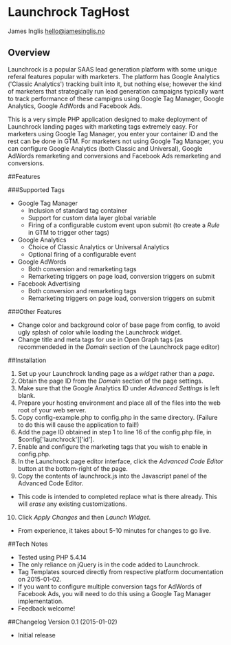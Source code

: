 # Launchrock TagHost
James Inglis [hello@jamesinglis.no](mailto:hello@jamesinglis.no)

## Overview
Launchrock is a popular SAAS lead generation platform with some unique referal features popular with marketers. The platform has Google Analytics ('Classic Analytics') tracking built into it, but nothing else; however the kind of marketers that strategically run lead generation campaigns typically want to track performance of these campigns using Google Tag Manager, Google Analytics, Google AdWords and Facebook Ads.

This is a very simple PHP application designed to make deployment of Launchrock landing pages with marketing tags extremely easy. For marketers using Google Tag Manager, you enter your container ID and the rest can be done in GTM. For marketers not using Google Tag Manager, you can configure Google Analytics (both Classic and Universal), Google AdWords remarketing and conversions and Facebook Ads remarketing and conversions.

##Features

###Supported Tags
- Google Tag Manager
  - Inclusion of standard tag container
  - Support for custom data layer global variable
  - Firing of a configurable custom event upon submit (to create a *Rule* in GTM to trigger other tags)
- Google Analytics
  - Choice of Classic Analytics or Universal Analytics
  - Optional firing of a configurable event
- Google AdWords
  - Both conversion and remarketing tags
  - Remarketing triggers on page load, conversion triggers on submit
- Facebook Advertising
  - Both conversion and remarketing tags
  - Remarketing triggers on page load, conversion triggers on submit

###Other Features
- Change color and background color of base page from config, to avoid ugly splash of color while loading the Launchrock widget.
- Change title and meta tags for use in Open Graph tags (as recommendeded in the *Domain* section of the Launchrock page editor)

##Installation
1. Set up your Launchrock landing page as a *widget* rather than a *page*. 
2. Obtain the page ID from the *Domain* section of the page settings.
3. Make sure that the Google Analytics ID under *Advanced Settings* is left blank.
4. Prepare your hosting environment and place all of the files into the web root of your web server.
5. Copy config-example.php to config.php in the same directory. (Failure to do this will cause the application to fail!)
6. Add the page ID obtained in step 1 to line 16 of the config.php file, in $config['launchrock']['id'].
7. Enable and configure the marketing tags that you wish to enable in config.php.
8. In the Launchrock page editor interface, click the *Advanced Code Editor* button at the bottom-right of the page.
9. Copy the contents of launchrock.js into the Javascript panel of the Advanced Code Editor.
  - This code is intended to completed replace what is there already. This will *erase* any existing customizations.
10. Click *Apply Changes* and then *Launch Widget*.
  - From experience, it takes about 5-10 minutes for changes to go live.

##Tech Notes
- Tested using PHP 5.4.14
- The only reliance on jQuery is in the code added to Launchrock.
- Tag Templates sourced directly from respective platform documentation on 2015-01-02.
- If you want to configure multiple conversion tags for AdWords of Facebook Ads, you will need to do this using a Google Tag Manager implementation.
- Feedback welcome!

##Changelog
Version 0.1 (2015-01-02)
- Initial release